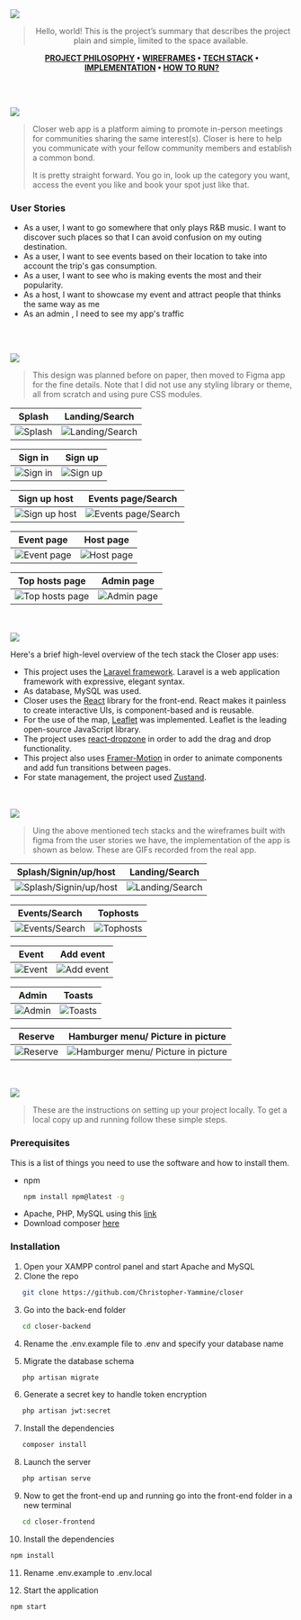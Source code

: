 <img src="./readme/title1.svg"/>

<div align="center">

> Hello, world! This is the project’s summary that describes the project plain and simple, limited to the space available.  

**[PROJECT PHILOSOPHY](#project-philosophy) • [WIREFRAMES](#wireframes) • [TECH STACK](#tech-stack) • [IMPLEMENTATION](#implementation) • [HOW TO RUN?](#how-to-run)**

</div>

<br><br>


<img src="./readme/title2.svg"/>
<a id="project-philosophy"></a>

> Closer web app is a platform aiming to promote in-person meetings for communities sharing the same interest(s). Closer is here to help you communicate with your fellow community members and establish a common bond.
> 
> It is pretty straight forward. You go in, look up the category you want, access the event you like and book your spot just like that.

### User Stories
- As a user, I want to go somewhere that only plays R&B music. I want to discover such places so that I can avoid confusion on my outing destination.
- As a user, I want to see events based on their location to take into account the trip's gas consumption.
- As a user, I want to see who is making events the most and their popularity.
- As a host, I want to showcase my event and attract people that thinks the same way as me
- As an admin , I need to see my app's traffic

<br><br>

<img src="./readme/title3.svg"/>

> This design was planned before on paper, then moved to Figma app for the fine details.
Note that I did not use any styling library or theme, all from scratch and using pure CSS modules.
<a id="wireframes"></a>

| Splash  | Landing/Search  |
| -----------------| -----|
| ![Splash](./readme/PNGs/splash.png) | ![Landing/Search](./readme/PNGs/landingpage.png) |

| Sign in  | Sign up  |
| -----------------| -----|
| ![Sign in](./readme/PNGs/signin.png) | ![Sign up](./readme/PNGs/Signup.png) |

| Sign up host  | Events page/Search  |
| -----------------| -----|
| ![Sign up host](./readme/PNGs/signuphost.png) | ![Events page/Search](./readme/PNGs/eventspage.png) |

| Event page  | Host page  |
| -----------------| -----|
| ![Event page](./readme/PNGs/Event.png) | ![Host page](./readme/PNGs/hostpage.png) |

| Top hosts page  | Admin page  |
| -----------------| -----|
| ![Top hosts page](./readme/PNGs/tophosts.png) | ![Admin page](./readme/PNGs/admin.png) |

<br><br>
<a id="tech-stack"></a>
<img src="./readme/title4.svg"/>

Here's a brief high-level overview of the tech stack the Closer app uses:
- This project uses the [Laravel framework](https://laravel.com/). Laravel is a web application framework with expressive, elegant syntax.
- As database, MySQL was used.
- Closer uses the [React](https://reactjs.org/) library for the front-end. React makes it painless to create interactive UIs, is component-based and is reusable.
- For the use of the map, [Leaflet](https://leafletjs.com/) was implemented. Leaflet is the leading open-source JavaScript library.
- The project uses [react-dropzone](https://www.npmjs.com/package/react-dropzone) in order to add the drag and drop functionality.
- This project also uses [Framer-Motion](https://www.framer.com/motion/) in order to animate components and add fun transitions between pages.
- For state management, the project used [Zustand](https://github.com/pmndrs/zustand).

<br><br>
<a id="implementation"></a>
<img src="./readme/title5.svg"/>

> Uing the above mentioned tech stacks and the wireframes built with figma from the user stories we have, the implementation of the app is shown as below. These are GIFs recorded from the real app.

| Splash/Signin/up/host  | Landing/Search  |
| -----------------| -----|
| ![Splash/Signin/up/host](./readme/GIFs/splash-signin-up-host.gif) | ![Landing/Search](./readme/GIFs/landing-search.gif) |

| Events/Search  | Tophosts  |
| -----------------| -----|
| ![Events/Search](./readme/GIFs/events-search.gif) | ![Tophosts](./readme/GIFs/tophosts.gif) |

| Event  | Add event  |
| -----------------| -----|
| ![Event](./readme/GIFs/event.gif) | ![Add event](./readme/GIFs/addevent.gif) |

| Admin  | Toasts  |
| -----------------| -----|
| ![Admin](./readme/GIFs/admin.gif) | ![Toasts](./readme/GIFs/toasts.gif) |

| Reserve  | Hamburger menu/ Picture in picture  |
| -----------------| -----|
| ![Reserve](./readme/GIFs/reserve.gif) | ![Hamburger menu/ Picture in picture](./readme/GIFs/burger-pip.gif) |


<br><br>
<img src="./readme/title6.svg"/>


> These are the instructions on setting up your project locally.
To get a local copy up and running follow these simple steps.

### Prerequisites

This is a list of things you need to use the software and how to install them.
* npm
  ```sh
  npm install npm@latest -g
  ```
* Apache, PHP, MySQL using this [link](https://downloadsapachefriends.global.ssl.fastly.net/8.1.6/xampp-windows-x64-8.1.6-0-VS16-installer.exe?from_af=true)
* Download composer [here](https://getcomposer.org/Composer-Setup.exe)

<a id="how-to-run"></a>

### Installation

1. Open your XAMPP control panel and start Apache and MySQL
2. Clone the repo 
```sh
   git clone https://github.com/Christopher-Yammine/closer
```
  
3. Go into the back-end folder
```sh
   cd closer-backend
```
4. Rename the .env.example file to .env and specify your database name

5. Migrate the database schema
```sh
   php artisan migrate
```
6. Generate a secret key to handle token encryption 
```sh
   php artisan jwt:secret
```
7. Install the dependencies 
```sh
   composer install
```
8. Launch the server
```sh
   php artisan serve
```
9. Now to get the front-end up and running go into the front-end folder in a new terminal
```sh
   cd closer-frontend
```
10. Install the dependencies
   ```sh
   npm install
   ```
11. Rename .env.example to .env.local

12. Start the application
   ```sh
   npm start
   ```
  
